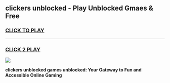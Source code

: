 
## clickers unblocked - Play Unblocked Gmaes & Free
<h3>
<a href="https://news.freeplayer.one?title=clickers_unblocked&ref=23F">CLICK TO PLAY</a></h3>
<hr>

<h3>
<a href="https://news.freeplayer.one?title=clickers_unblocked&ref=23F">CLICK 2 PLAY</a>
  
</h3>

<a href="https://news.freeplayer.one?title=clickers_unblocked&ref=23F/"><img src="https://clearcache.store/games.png"></a>


**clickers unblocked games unblocked: Your Gateway to Fun and Accessible Online Gaming**
